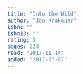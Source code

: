 ```yaml
---
title: "Into the Wild"
author: "Jon Krakauer"
isbn: ""
isbn13: ""
rating: 5
pages: 228
read: "2017-11-14"
added: "2017-07-07"
---
```


